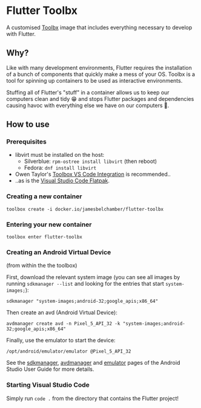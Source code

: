 # Flutter Toolbx
A customised [Toolbx](https://containertoolbx.org/) image that includes everything necessary to develop with Flutter.

## Why?

Like with many development environments, Flutter requires the installation of a bunch of components that quickly make a mess of your OS. Toolbx is a tool for spinning up containers to be used as interactive environments.

Stuffing all of Flutter's "stuff" in a container allows us to keep our computers clean and tidy 😁 and stops Flutter packages and dependencies causing havoc with everything else we have on our computers 👀.

## How to use

### Prerequisites
* libvirt must be installed on the host:
  * Silverblue: `rpm-ostree install libvirt` (then reboot)
  * Fedora: `dnf install libvirt`
* Owen Taylor's [Toolbox VS Code Integration](https://github.com/owtaylor/toolbox-vscode) is recommended..
* ..as is the [Visual Studio Code Flatpak](https://flathub.org/apps/details/com.visualstudio.code).


### Creating a new container

```
toolbox create -i docker.io/jamesbelchamber/flutter-toolbx
```

### Entering your new container

```
toolbox enter flutter-toolbx
```

### Creating an Android Virtual Device
(from within the the toolbox)

First, download the relevant system image (you can see all images by running `sdkmanager --list` and looking for the entries that start `system-images;`):

```
sdkmanager "system-images;android-32;google_apis;x86_64"
```

Then create an avd (Android Virtual Device):

```
avdmanager create avd -n Pixel_5_API_32 -k "system-images;android-32;google_apis;x86_64"
```

Finally, use the emulator to start the device:

```
/opt/android/emulator/emulator @Pixel_5_API_32
```

See the [sdkmanager](https://developer.android.com/studio/command-line/sdkmanager), [avdmanager](https://developer.android.com/studio/command-line/avdmanager) and [emulator](https://developer.android.com/studio/run/emulator-commandline) pages of the Android Studio User Guide for more details.

### Starting Visual Studio Code

Simply run `code .` from the directory that contains the Flutter project!
